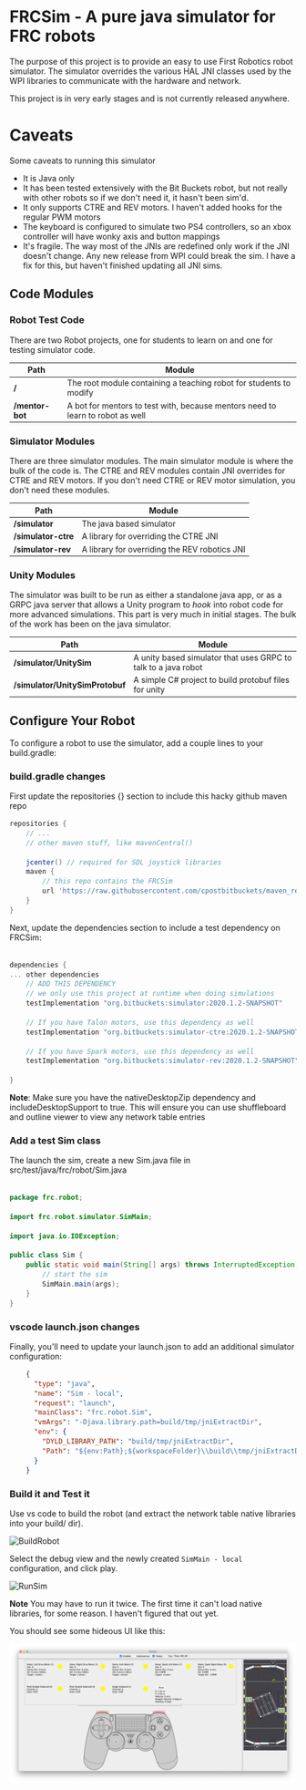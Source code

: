 # FRCSim - A pure java simulator for FRC robots
The purpose of this project is to provide an easy to use First Robotics robot simulator. The simulator 
overrides the various HAL JNI classes used by the WPI libraries to communicate with the hardware and 
network. 

This project is in very early stages and is not currently released anywhere. 

# Caveats
Some caveats to running this simulator

- It is Java only
- It has been tested extensively with the Bit Buckets robot, but not really with other robots so if we don't need it, it hasn't been sim'd.
- It only supports CTRE and REV motors. I haven't added hooks for the regular PWM motors
- The keyboard is configured to simulate two PS4 controllers, so an xbox controller will have wonky axis and button mappings
- It's fragile. The way most of the JNIs are redefined only work if the JNI doesn't change. Any new release from WPI 
could break the sim. I have a fix for this, but haven't finished updating all JNI sims.

## Code Modules
### Robot Test Code
There are two Robot projects, one for students to learn on and one for testing simulator code.

Path | Module
--- | ---
**/** | The root module containing a teaching robot for students to modify
**/mentor-bot** | A bot for mentors to test with, because mentors need to learn to robot as well

### Simulator Modules
There are three simulator modules. The main simulator module is where the bulk of the code is. The CTRE 
and REV modules contain JNI overrides for CTRE and REV motors. If you don't need CTRE or REV motor simulation, 
you don't need these modules.

Path | Module
--- | ---
**/simulator** | The java based simulator
**/simulator-ctre** | A library for overriding the CTRE JNI 
**/simulator-rev** | A library for overriding the REV robotics JNI 

### Unity Modules
The simulator was built to be run as either a standalone java app, or as a GRPC java server that allows 
a Unity program to *hook* into robot code for more advanced simulations. This part is very much in initial stages. The 
bulk of the work has been on the java simulator.

| Path | Module |
--- | ---
**/simulator/UnitySim** | A unity based simulator that uses GRPC to talk to a java robot |
**/simulator/UnitySimProtobuf** | A simple C# project to build protobuf files for unity |

## Configure Your Robot
To configure a robot to use the simulator, add a couple lines to your build.gradle:

### build.gradle changes 
First update the repositories {} section to include this hacky github maven repo
```gradle
repositories {
    // ...
    // other maven stuff, like mavenCentral()

    jcenter() // required for SDL joystick libraries
    maven {
        // this repo contains the FRCSim
        url 'https://raw.githubusercontent.com/cpostbitbuckets/maven_repo/master'
    }
}
```

Next, update the dependencies section to include a test dependency on FRCSim:
```gradle

dependencies {
... other dependencies
    // ADD THIS DEPENDENCY
    // we only use this project at runtime when doing simulations
    testImplementation "org.bitbuckets:simulator:2020.1.2-SNAPSHOT"

    // If you have Talon motors, use this dependency as well
    testImplementation "org.bitbuckets:simulator-ctre:2020.1.2-SNAPSHOT"

    // If you have Spark motors, use this dependency as well
    testImplementation "org.bitbuckets:simulator-rev:2020.1.2-SNAPSHOT"

}
```

**Note**: Make sure you have the nativeDesktopZip dependency and includeDesktopSupport to true. This will 
ensure you can use shuffleboard and outline viewer to view any network table entries

### Add a test Sim class
The launch the sim, create a new Sim.java file in src/test/java/frc/robot/Sim.java

```java

package frc.robot;

import frc.robot.simulator.SimMain;

import java.io.IOException;

public class Sim {
    public static void main(String[] args) throws InterruptedException, IOException {
        // start the sim
        SimMain.main(args);
    }
}

```

### vscode launch.json changes
Finally, you'll need to update your launch.json to add an additional simulator configuration:

```json
    {
      "type": "java",
      "name": "Sim - local",
      "request": "launch",
      "mainClass": "frc.robot.Sim",
      "vmArgs": "-Djava.library.path=build/tmp/jniExtractDir",
      "env": {
        "DYLD_LIBRARY_PATH": "build/tmp/jniExtractDir",
        "Path": "${env:Path};${workspaceFolder}\\build\\tmp/jniExtractDir"
      }
    }
```

### Build it and Test it
Use vs code to build the robot (and extract the network table native libraries into your build/ dir). 

![BuildRobot](help/images/build-robot.png)

Select the debug view and the newly created `SimMain - local` configuration, and click play.

![RunSim](help/images/run-sim.png)

**Note** You may have to run it twice. The first time it can't load native libraries, for some reason. I haven't 
figured that out yet.

You should see some hideous UI like this:

![Screenshot](help/images/ugly-screenshot.png)
